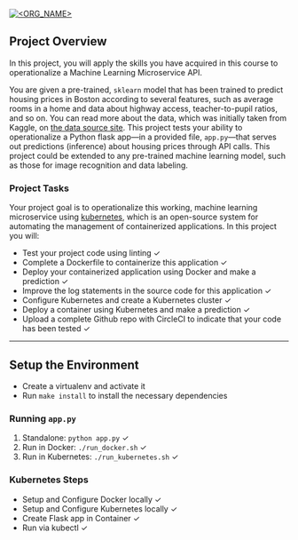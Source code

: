 [![<ORG_NAME>](https://circleci.com/gh/darostegui/Microservice-API.svg?style=svg)](https://app.circleci.com/pipelines/github/darostegui/Microservice-API)

## Project Overview

In this project, you will apply the skills you have acquired in this course to operationalize a Machine Learning Microservice API. 

You are given a pre-trained, `sklearn` model that has been trained to predict housing prices in Boston according to several features, such as average rooms in a home and data about highway access, teacher-to-pupil ratios, and so on. You can read more about the data, which was initially taken from Kaggle, on [the data source site](https://www.kaggle.com/c/boston-housing). This project tests your ability to operationalize a Python flask app—in a provided file, `app.py`—that serves out predictions (inference) about housing prices through API calls. This project could be extended to any pre-trained machine learning model, such as those for image recognition and data labeling.

### Project Tasks

Your project goal is to operationalize this working, machine learning microservice using [kubernetes](https://kubernetes.io/), which is an open-source system for automating the management of containerized applications. In this project you will:
* Test your project code using linting ✓
* Complete a Dockerfile to containerize this application ✓
* Deploy your containerized application using Docker and make a prediction ✓
* Improve the log statements in the source code for this application ✓
* Configure Kubernetes and create a Kubernetes cluster ✓
* Deploy a container using Kubernetes and make a prediction ✓
* Upload a complete Github repo with CircleCI to indicate that your code has been tested ✓

---

## Setup the Environment

* Create a virtualenv and activate it
* Run `make install` to install the necessary dependencies

### Running `app.py`

1. Standalone:  `python app.py` ✓
2. Run in Docker:  `./run_docker.sh` ✓
3. Run in Kubernetes:  `./run_kubernetes.sh` ✓

### Kubernetes Steps

* Setup and Configure Docker locally ✓
* Setup and Configure Kubernetes locally ✓
* Create Flask app in Container ✓
* Run via kubectl ✓

